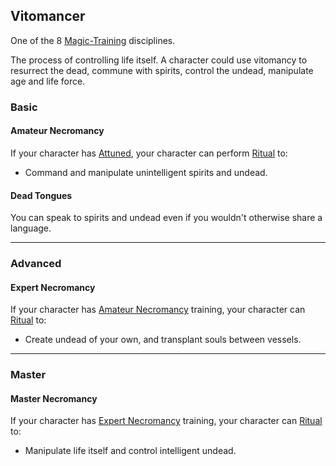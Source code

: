 ## Vitomancer
One of the 8 [Magic-Training](Magic-Training) disciplines.

The process of controlling life itself. A character could use vitomancy to resurrect the dead, commune with spirits, control the undead, manipulate age and life force.

### Basic
#### Amateur Necromancy
If your character has [Attuned](Magic-Training#Attuned), your character can perform [Ritual](Ritual) to:
* Command and manipulate unintelligent spirits and undead.

#### Dead Tongues
You can speak to spirits and undead even if you wouldn't otherwise share a language.

---
### Advanced

#### Expert Necromancy
If your character has [Amateur Necromancy](#Amateur%20Necromancy) training, your character can [Ritual](Ritual) to:
* Create undead of your own, and transplant souls between vessels.

---
### Master

#### Master Necromancy
If your character has [Expert Necromancy](#Expert%20Necromancy) training, your character can [Ritual](Ritual) to:
* Manipulate life itself and control intelligent undead.